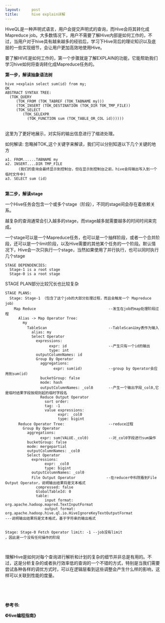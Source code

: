 ```yaml
---
layout:     post
title:      hive explain详解
---
```

<div id="article_content" class="article_content clearfix csdn-tracking-statistics" data-pid="blog" data-mod="popu_307" data-dsm="post">
								            <link rel="stylesheet" href="https://csdnimg.cn/release/phoenix/template/css/ck_htmledit_views-f76675cdea.css">
						<div class="htmledit_views" id="content_views">
                
<p>HiveQL是一种声明式语言，用户会提交声明式的查询，而Hive会将其转化成Mapreduce job。大多数情况下，用户不需要了解Hive内部是如何工作的，不过，当用户对于hive具有越来越多的经验后，学习下Hive背后的理论知识以及底层的一些实现细节，会让用户更加高效地使用Hive。</p>
<p>要了解HIVE是如何工作的，第一个步骤就是了解EXPLAIN的功能，它能帮助我们学习hive如何将查询转化成Mapreduce任务的。</p>
<p><strong>第一步，解读抽象语法树</strong></p>
<p></p>
<pre><code class="language-python">hive &gt;explain select sum(id) from my;
OK
ABSTRACT SYNTAX TREE:
  (TOK_QUERY 
     (TOK_FROM (TOK_TABREF (TOK_TABNAME my))) 
     (TOK_INSERT (TOK_DESTINATION (TOK_DIR TOK_TMP_FILE)) 
     (TOK_SELECT 
        (TOK_SELEXPR 
          (TOK_FUNCTION sum (TOK_TABLE_OR_COL id))))))</code></pre><br>
这里为了更好地展示，对实际的输出信息进行了缩进处理。
<p></p>
<p>如何解读: 忽略掉TOK_这个关键字来解读，我们可以分别知道以下几个关键的地方</p>
<p></p>
<pre><code class="language-python">a1. FROM......TABNAME my
a2. INSERT....DIR TMP_FILE
      (我们的查询会最终显示到控制台，但在显示到控制台之前，hive会将输出写入到一个临时文件中)
a3. SELECT sum (id)</code></pre><br><strong>第二步，解读stage</strong>
<p></p>
<p>一个Hive任务会包含一个或多个stage（阶段），不同的stage间会存在着依赖关系。</p>
<p>越复杂的查询通常会引入越多的stage，而stage越多就需要越多的时间时间来完成。</p>
<p>一个stage可以是一个Mapreduce任务，也可以是一个抽样阶段，或者一个合并阶段，还可以是一个limit阶段，以及Hive需要的其他某个任务的一个阶段。默认情况下，Hive会一次只执行一个stage，当然如果使用了并行执行，也可以同时执行几个stage</p>
<p></p>
<pre><code class="language-plain">STAGE DEPENDENCIES:
  Stage-1 is a root stage
  Stage-0 is a root stage</code></pre>
<p></p>
<p>STAGE PLAN部分比较冗长也比较复杂</p>
<p></p>
<pre><code class="language-plain">STAGE PLANS:
  Stage: Stage-1 （包含了这个job的大部分处理过程，而且会触发一个 Mapreduce job）
    Map Reduce                                 --发生在job的map处理阶段过程
      Alias -&gt; Map Operator Tree:
        my 
          TableScan                            --TableScan以my表作为输入
            alias: my
            Select Operator
              expressions:
                    expr: id                   --产生只有一个id的输出
                    type: int
              outputColumnNames: id
              Group By Operator
                aggregations:
                      expr: sum(id)            --group by Operator会应用到sum(id)
                bucketGroup: false
                mode: hash
                outputColumnNames: _col0       --产生一个输出字段_col0,它是临时结果字段按规则起的临时字段名
                Reduce Output Operator
                  sort order: 
                  tag: -1
                  value expressions:
                        expr: _col0
                        type: bigint
      Reduce Operator Tree:                    --reduce过程 
        Group By Operator
          aggregations:
                expr: sum(VALUE._col0)         --对_col0字段进行sum操作
          bucketGroup: false
          mode: mergepartial
          outputColumnNames: _col0
          Select Operator
            expressions:
                  expr: _col0
                  type: bigint
            outputColumnNames: _col0
            File Output Operator              --在reducer中科院看到File Output Operator，说明输出结果将是文本格式
              compressed: false
              GlobalTableId: 0
              table:
                  input format: org.apache.hadoop.mapred.TextInputFormat
                  output format: org.apache.hadoop.hive.ql.io.HiveIgnoreKeyTextOutputFormat                                     ---说明输出结果将是文本格式，基于字符串的输出格式


  Stage: Stage-0
    Fetch Operator
      limit: -1                              --job没有limit ，因此是一个没有任何操作的阶段</code></pre><br>
理解Hive是如何对每个查询进行解析和计划的复杂的细节并非总是有用的。不过，这是分析复杂的或者执行效率低的查询的一个不错的方式，特别是当我们需要尝试各种各样的调优方式时，可以在逻辑层看到这些调整会产生什么样的影响，这样可以关联到性能的度量。
<p><span style="font-weight:bold;"><br></span></p>
<p><span style="font-weight:bold;"><br></span></p>
<p><span style="font-weight:bold;">参考书:</span></p>
<p><strong>《Hive编程指南》</strong></p>
            </div>
                </div>